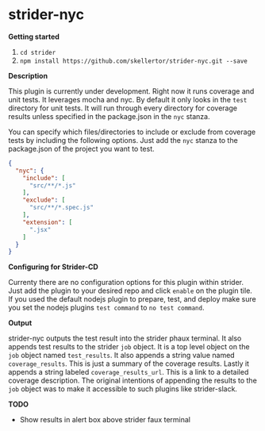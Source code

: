 # strider-nyc

**Getting started**

1. ```cd strider```
2. ```npm install https://github.com/skellertor/strider-nyc.git --save```

**Description**

This plugin is currently under development.  Right now it runs coverage and unit tests.  It leverages mocha and nyc.  By default it only looks in the ```test``` directory for unit tests.  It will run through every directory for coverage results unless specified in the package.json in the `nyc` stanza. 

You can specify which files/directories to include or exclude from coverage tests by including the following options. Just add the `nyc` stanza to the package.json of the project you want to test.

```json
{
  "nyc": {
    "include": [
      "src/**/*.js"
    ],
    "exclude": [
      "src/**/*.spec.js"
    ],
    "extension": [
      ".jsx"
    ]
  }
}
```

**Configuring for Strider-CD**

Currenty there are no configuration options for this plugin within strider.  Just add the plugin to your desired repo and click `enable` on the plugin tile.  If you used the default nodejs plugin to prepare, test, and deploy make sure you set the nodejs plugins `test command` to `no test command`.

**Output**

strider-nyc outputs the test result into the strider phaux terminal.  It also appends test results to the strider `job` object.  It is a top level object on the `job` object named `test_results`. It also appends a string value named `coverage_results`.  This is just a summary of the coverage results.  Lastly it appends a string labeled `coverage_results_url`.  This is a link to a detailed coverage description.  The original intentions of appending the results to the `job` object was to make it accessible to such plugins like strider-slack.

**TODO**

* Show results in alert box above strider faux terminal
